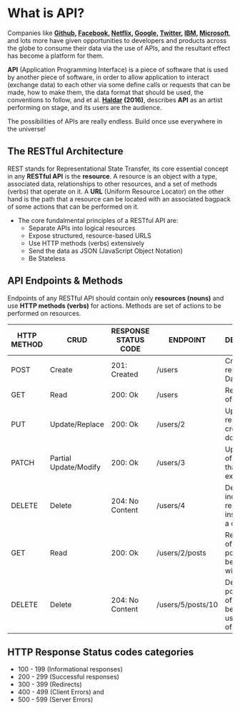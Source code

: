 # What is API?

Companies like **[Github](https://github.com), [Facebook](https://facebook.com), [Netflix](https://netflix.com), [Google](https://google.com), [Twitter](https://twitter.com), [IBM](https://ibm.com), [Microsoft](https://microsoft.com)**, and lots more have given opportunities to developers and products across the globe to consume their data via the use of APIs, and the resultant effect has become a platform for them.

**API** (Application Programming Interface) is a piece of software that is used by another piece of software, in order to allow application to interact (exchange data) to each other via some define calls or requests that can be made, how to make them, the data format that should be used, the conventions to follow, and et al. **[Haldar](https://hackernoon.com/restful-api-designing-guidelines-the-best-practices-60e1d954e7c9) (2016)**, describes **API** as an artist performing on stage, and its users are the audience.

The possibilities of APIs are really endless. Build once use everywhere in the universe!

## The RESTful Architecture

REST stands for Representational State Transfer, its core essential concept in any **RESTful API** is the **resource**. A resource is an object with a type, associated data, relationships to other resources, and a set of methods (verbs) that operate on it. A **URL** (Uniform Resource Locator) on the other hand is the path that a resource can be located with an associated bagpack of some actions that can be performed on it.

- The core fundalmental principles of a RESTful API are:
  - Separate APIs into logical resources
  - Expose structured, resource-based URLS
  - Use HTTP methods (verbs) extensively
  - Send the data as JSON (JavaScript Object Notation)
  - Be Stateless

## API Endpoints & Methods

Endpoints of any RESTful API should contain only **resources (nouns)** and use **HTTP methods (verbs)** for actions. Methods are set of actions to be performed on resources.

| HTTP METHOD | CRUD                  | RESPONSE STATUS CODE | ENDPOINT          | DESCRIPTION                                                       |
| ----------- | --------------------- | -------------------- | ----------------- | ----------------------------------------------------------------- |
| POST        | Create                | 201: Created         | /users            | Create a resource in Database                                     |
| GET         | Read                  | 200: Ok              | /users            | Return the list of all users                                      |
| PUT         | Update/Replace        | 200: Ok              | /users/2          | Update resource or create if it doesn't exist                     |
| PATCH       | Partial Update/Modify | 200: Ok              | /users/3          | Update part of a resource that already exist                      |
| DELETE      | Delete                | 204: No Content      | /users/4          | Delete an individual resource or its instance from a database     |
| GET         | Read                  | 200: Ok              | /users/2/posts    | Return the list of all the posts that belong to user with ID of 2 |
| DELETE      | Delete                | 204: No Content      | /users/5/posts/10 | Delete that post with ID of 10, that belongs to user with ID of 5 |

## HTTP Response Status codes categories

- 100 - 199 (Informational responses)
- 200 - 299 (Successful responses)
- 300 - 399 (Redirects)
- 400 - 499 (Client Errors) and
- 500 - 599 (Server Errors)
